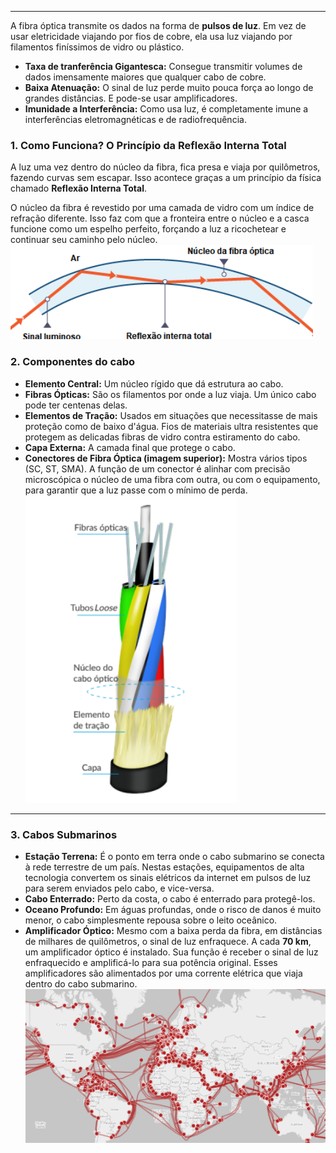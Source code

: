 
---

A fibra óptica transmite os dados na forma de **pulsos de luz**. Em vez de usar eletricidade viajando por fios de cobre, ela usa luz viajando por filamentos finíssimos de vidro ou plástico.
- **Taxa de tranferência Gigantesca:** Consegue transmitir volumes de dados imensamente maiores que qualquer cabo de cobre.
- **Baixa Atenuação:** O sinal de luz perde muito pouca força ao longo de grandes distâncias. E pode-se usar amplificadores. 
- **Imunidade a Interferência:** Como usa luz, é completamente imune a interferências eletromagnéticas e de radiofrequência.
### **1. Como Funciona? O Princípio da Reflexão Interna Total**
A luz uma vez dentro do núcleo da fibra, fica presa e viaja por quilômetros, fazendo curvas sem escapar. Isso acontece graças a um princípio da física chamado **Reflexão Interna Total**.

O núcleo da fibra é revestido por uma camada de vidro com um índice de refração diferente. Isso faz com que a fronteira entre o núcleo e a casca funcione como um espelho perfeito, forçando a luz a ricochetear e continuar seu caminho pelo núcleo.
![](../../attachments/Pasted%20image%2020250703200751.png)

### **2. Componentes do cabo**
- **Elemento Central:** Um núcleo rígido que dá estrutura ao cabo. 
- **Fibras Ópticas:** São os filamentos por onde a luz viaja. Um único cabo pode ter centenas delas.
- **Elementos de Tração:** Usados em situações que necessitasse de mais proteção como de baixo d'água. Fios de materiais ultra resistentes que protegem as delicadas fibras de vidro contra estiramento do cabo.
- **Capa Externa:** A camada final que protege o cabo.
- **Conectores de Fibra Óptica (imagem superior):** Mostra vários tipos (SC, ST, SMA). A função de um conector é alinhar com precisão microscópica o núcleo de uma fibra com outra, ou com o equipamento, para garantir que a luz passe com o mínimo de perda.
![300](../../attachments/Pasted%20image%2020250703202048.png)
---
### **3. Cabos Submarinos**

- **Estação Terrena:** É o ponto em terra onde o cabo submarino se conecta à rede terrestre de um país. Nestas estações, equipamentos de alta tecnologia convertem os sinais elétricos da internet em pulsos de luz para serem enviados pelo cabo, e vice-versa.
- **Cabo Enterrado:** Perto da costa, o cabo é enterrado para protegê-los.
- **Oceano Profundo:** Em águas profundas, onde o risco de danos é muito menor, o cabo simplesmente repousa sobre o leito oceânico.
- **Amplificador Óptico:** Mesmo com a baixa perda da fibra, em distâncias de milhares de quilômetros, o sinal de luz enfraquece. A cada **70 km**, um amplificador óptico é instalado. Sua função é receber o sinal de luz enfraquecido e amplificá-lo para sua potência original. Esses amplificadores são alimentados por uma corrente elétrica que viaja dentro do cabo submarino.
  ![600](../../attachments/Pasted%20image%2020250703202519.png)
